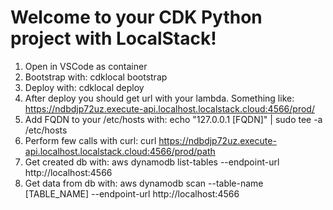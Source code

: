 # Welcome to your CDK Python project with LocalStack!

1. Open in VSCode as container
1. Bootstrap with: cdklocal bootstrap
1. Deploy with: cdklocal deploy
1. After deploy you should get url with your lambda. Something like: https://ndbdjp72uz.execute-api.localhost.localstack.cloud:4566/prod/
1. Add FQDN to your /etc/hosts with: echo "127.0.0.1 [FQDN]" | sudo tee -a /etc/hosts
1. Perform few calls with curl: curl https://ndbdjp72uz.execute-api.localhost.localstack.cloud:4566/prod/path
1. Get created db with: aws dynamodb list-tables --endpoint-url http://localhost:4566
1. Get data from db with: aws dynamodb scan --table-name [TABLE_NAME] --endpoint-url http://localhost:4566
